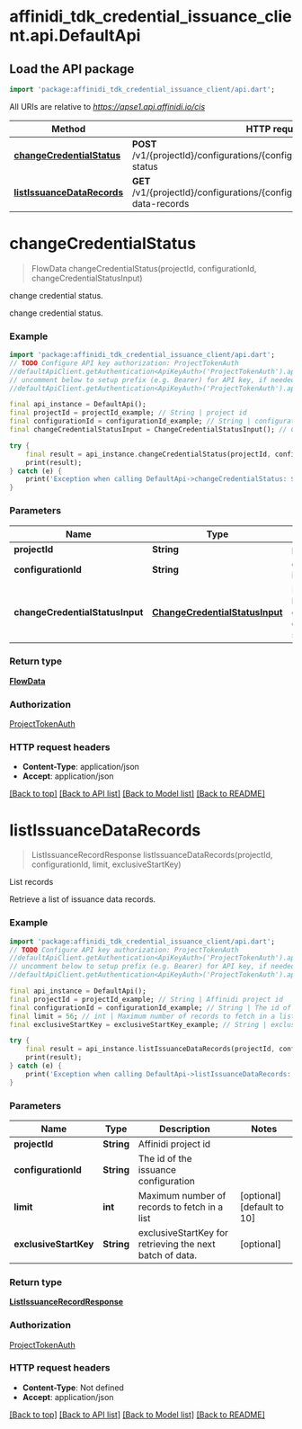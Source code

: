 # affinidi_tdk_credential_issuance_client.api.DefaultApi

## Load the API package

```dart
import 'package:affinidi_tdk_credential_issuance_client/api.dart';
```

All URIs are relative to *https://apse1.api.affinidi.io/cis*

| Method                                                               | HTTP request                                                                            | Description               |
| -------------------------------------------------------------------- | --------------------------------------------------------------------------------------- | ------------------------- |
| [**changeCredentialStatus**](DefaultApi.md#changecredentialstatus)   | **POST** /v1/{projectId}/configurations/{configurationId}/issuance/change-status        | change credential status. |
| [**listIssuanceDataRecords**](DefaultApi.md#listissuancedatarecords) | **GET** /v1/{projectId}/configurations/{configurationId}/issuance/issuance-data-records | List records              |

# **changeCredentialStatus**

> FlowData changeCredentialStatus(projectId, configurationId, changeCredentialStatusInput)

change credential status.

change credential status.

### Example

```dart
import 'package:affinidi_tdk_credential_issuance_client/api.dart';
// TODO Configure API key authorization: ProjectTokenAuth
//defaultApiClient.getAuthentication<ApiKeyAuth>('ProjectTokenAuth').apiKey = 'YOUR_API_KEY';
// uncomment below to setup prefix (e.g. Bearer) for API key, if needed
//defaultApiClient.getAuthentication<ApiKeyAuth>('ProjectTokenAuth').apiKeyPrefix = 'Bearer';

final api_instance = DefaultApi();
final projectId = projectId_example; // String | project id
final configurationId = configurationId_example; // String | configuration id
final changeCredentialStatusInput = ChangeCredentialStatusInput(); // ChangeCredentialStatusInput | Request body for changing credential status

try {
    final result = api_instance.changeCredentialStatus(projectId, configurationId, changeCredentialStatusInput);
    print(result);
} catch (e) {
    print('Exception when calling DefaultApi->changeCredentialStatus: $e\n');
}
```

### Parameters

| Name                            | Type                                                              | Description                                 | Notes |
| ------------------------------- | ----------------------------------------------------------------- | ------------------------------------------- | ----- |
| **projectId**                   | **String**                                                        | project id                                  |
| **configurationId**             | **String**                                                        | configuration id                            |
| **changeCredentialStatusInput** | [**ChangeCredentialStatusInput**](ChangeCredentialStatusInput.md) | Request body for changing credential status |

### Return type

[**FlowData**](FlowData.md)

### Authorization

[ProjectTokenAuth](../README.md#ProjectTokenAuth)

### HTTP request headers

- **Content-Type**: application/json
- **Accept**: application/json

[[Back to top]](#) [[Back to API list]](../README.md#documentation-for-api-endpoints) [[Back to Model list]](../README.md#documentation-for-models) [[Back to README]](../README.md)

# **listIssuanceDataRecords**

> ListIssuanceRecordResponse listIssuanceDataRecords(projectId, configurationId, limit, exclusiveStartKey)

List records

Retrieve a list of issuance data records.

### Example

```dart
import 'package:affinidi_tdk_credential_issuance_client/api.dart';
// TODO Configure API key authorization: ProjectTokenAuth
//defaultApiClient.getAuthentication<ApiKeyAuth>('ProjectTokenAuth').apiKey = 'YOUR_API_KEY';
// uncomment below to setup prefix (e.g. Bearer) for API key, if needed
//defaultApiClient.getAuthentication<ApiKeyAuth>('ProjectTokenAuth').apiKeyPrefix = 'Bearer';

final api_instance = DefaultApi();
final projectId = projectId_example; // String | Affinidi project id
final configurationId = configurationId_example; // String | The id of the issuance configuration
final limit = 56; // int | Maximum number of records to fetch in a list
final exclusiveStartKey = exclusiveStartKey_example; // String | exclusiveStartKey for retrieving the next batch of data.

try {
    final result = api_instance.listIssuanceDataRecords(projectId, configurationId, limit, exclusiveStartKey);
    print(result);
} catch (e) {
    print('Exception when calling DefaultApi->listIssuanceDataRecords: $e\n');
}
```

### Parameters

| Name                  | Type       | Description                                              | Notes                      |
| --------------------- | ---------- | -------------------------------------------------------- | -------------------------- |
| **projectId**         | **String** | Affinidi project id                                      |
| **configurationId**   | **String** | The id of the issuance configuration                     |
| **limit**             | **int**    | Maximum number of records to fetch in a list             | [optional] [default to 10] |
| **exclusiveStartKey** | **String** | exclusiveStartKey for retrieving the next batch of data. | [optional]                 |

### Return type

[**ListIssuanceRecordResponse**](ListIssuanceRecordResponse.md)

### Authorization

[ProjectTokenAuth](../README.md#ProjectTokenAuth)

### HTTP request headers

- **Content-Type**: Not defined
- **Accept**: application/json

[[Back to top]](#) [[Back to API list]](../README.md#documentation-for-api-endpoints) [[Back to Model list]](../README.md#documentation-for-models) [[Back to README]](../README.md)
